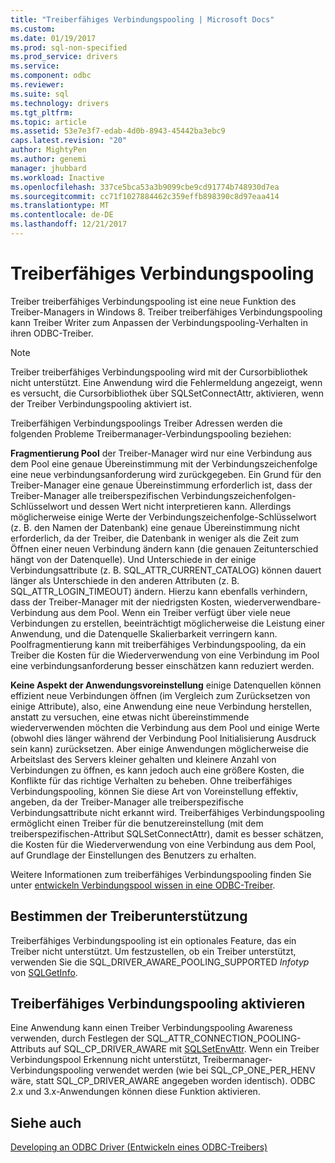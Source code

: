 ```yaml
---
title: "Treiberfähiges Verbindungspooling | Microsoft Docs"
ms.custom: 
ms.date: 01/19/2017
ms.prod: sql-non-specified
ms.prod_service: drivers
ms.service: 
ms.component: odbc
ms.reviewer: 
ms.suite: sql
ms.technology: drivers
ms.tgt_pltfrm: 
ms.topic: article
ms.assetid: 53e7e3f7-edab-4d0b-8943-45442ba3ebc9
caps.latest.revision: "20"
author: MightyPen
ms.author: genemi
manager: jhubbard
ms.workload: Inactive
ms.openlocfilehash: 337ce5bca53a3b9099cbe9cd91774b748930d7ea
ms.sourcegitcommit: cc71f1027884462c359effb898390c8d97eaa414
ms.translationtype: MT
ms.contentlocale: de-DE
ms.lasthandoff: 12/21/2017
---
```

# <a name="driver-aware-connection-pooling"></a>Treiberfähiges Verbindungspooling
Treiber treiberfähiges Verbindungspooling ist eine neue Funktion des Treiber-Managers in Windows 8. Treiber treiberfähiges Verbindungspooling kann Treiber Writer zum Anpassen der Verbindungspooling-Verhalten in ihren ODBC-Treiber.  
  
> [!NOTE]  
>  Treiber treiberfähiges Verbindungspooling wird mit der Cursorbibliothek nicht unterstützt. Eine Anwendung wird die Fehlermeldung angezeigt, wenn es versucht, die Cursorbibliothek über SQLSetConnectAttr, aktivieren, wenn der Treiber Verbindungspooling aktiviert ist.  
  
 Treiberfähigen Verbindungspoolings Treiber Adressen werden die folgenden Probleme Treibermanager-Verbindungspooling beziehen:  
  
 **Fragmentierung Pool** der Treiber-Manager wird nur eine Verbindung aus dem Pool eine genaue Übereinstimmung mit der Verbindungszeichenfolge eine neue verbindungsanforderung wird zurückgegeben.  Ein Grund für den Treiber-Manager eine genaue Übereinstimmung erforderlich ist, dass der Treiber-Manager alle treiberspezifischen Verbindungszeichenfolgen-Schlüsselwort und dessen Wert nicht interpretieren kann.  Allerdings möglicherweise einige Werte der Verbindungszeichenfolge-Schlüsselwort (z. B. den Namen der Datenbank) eine genaue Übereinstimmung nicht erforderlich, da der Treiber, die Datenbank in weniger als die Zeit zum Öffnen einer neuen Verbindung ändern kann (die genauen Zeitunterschied hängt von der Datenquelle). Und Unterschiede in der einige Verbindungsattribute (z. B. SQL_ATTR_CURRENT_CATALOG) können dauert länger als Unterschiede in den anderen Attributen (z. B. SQL_ATTR_LOGIN_TIMEOUT) ändern. Hierzu kann ebenfalls verhindern, dass der Treiber-Manager mit der niedrigsten Kosten, wiederverwendbare-Verbindung aus dem Pool. Wenn ein Treiber verfügt über viele neue Verbindungen zu erstellen, beeinträchtigt möglicherweise die Leistung einer Anwendung, und die Datenquelle Skalierbarkeit verringern kann. Poolfragmentierung kann mit treiberfähiges Verbindungspooling, da ein Treiber die Kosten für die Wiederverwendung von eine Verbindung im Pool eine verbindungsanforderung besser einschätzen kann reduziert werden.  
  
 **Keine Aspekt der Anwendungsvoreinstellung** einige Datenquellen können effizient neue Verbindungen öffnen (im Vergleich zum Zurücksetzen von einige Attribute), also, eine Anwendung eine neue Verbindung herstellen, anstatt zu versuchen, eine etwas nicht übereinstimmende wiederverwenden möchten die Verbindung aus dem Pool und einige Werte (obwohl dies länger während der Verbindung Pool Initialisierung Ausdruck sein kann) zurücksetzen. Aber einige Anwendungen möglicherweise die Arbeitslast des Servers kleiner gehalten und kleinere Anzahl von Verbindungen zu öffnen, es kann jedoch auch eine größere Kosten, die Konflikte für das richtige Verhalten zu beheben. Ohne treiberfähiges Verbindungspooling, können Sie diese Art von Voreinstellung effektiv, angeben, da der Treiber-Manager alle treiberspezifische Verbindungsattribute nicht erkannt wird. Treiberfähiges Verbindungspooling ermöglicht einen Treiber für die benutzereinstellung (mit dem treiberspezifischen-Attribut SQLSetConnectAttr), damit es besser schätzen, die Kosten für die Wiederverwendung von eine Verbindung aus dem Pool, auf Grundlage der Einstellungen des Benutzers zu erhalten.  
  
 Weitere Informationen zum treiberfähiges Verbindungspooling finden Sie unter [entwickeln Verbindungspool wissen in eine ODBC-Treiber](../../../odbc/reference/develop-driver/developing-connection-pool-awareness-in-an-odbc-driver.md).  
  
## <a name="determining-driver-support"></a>Bestimmen der Treiberunterstützung  
 Treiberfähiges Verbindungspooling ist ein optionales Feature, das ein Treiber nicht unterstützt. Um festzustellen, ob ein Treiber unterstützt, verwenden Sie die SQL_DRIVER_AWARE_POOLING_SUPPORTED *Infotyp* von [SQLGetInfo](../../../odbc/reference/syntax/sqlgetinfo-function.md).  
  
## <a name="how-to-enable-driver-aware-connection-pooling"></a>Treiberfähiges Verbindungspooling aktivieren  
 Eine Anwendung kann einen Treiber Verbindungspooling Awareness verwenden, durch Festlegen der SQL_ATTR_CONNECTION_POOLING-Attributs auf SQL_CP_DRIVER_AWARE mit [SQLSetEnvAttr](../../../odbc/reference/syntax/sqlsetenvattr-function.md). Wenn ein Treiber Verbindungspool Erkennung nicht unterstützt, Treibermanager-Verbindungspooling verwendet werden (wie bei SQL_CP_ONE_PER_HENV wäre, statt SQL_CP_DRIVER_AWARE angegeben worden identisch). ODBC 2.x und 3.x-Anwendungen können diese Funktion aktivieren.  
  
## <a name="see-also"></a>Siehe auch  
 [Developing an ODBC Driver (Entwickeln eines ODBC-Treibers)](../../../odbc/reference/develop-driver/developing-an-odbc-driver.md)
